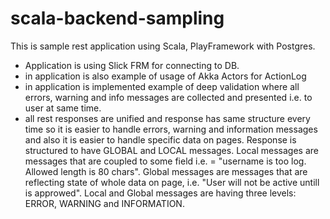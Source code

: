 scala-backend-sampling
======================

This is sample rest application using Scala, PlayFramework with Postgres.

- Application is using Slick FRM for connecting to DB.
- in application is also example of usage of Akka Actors for ActionLog
- in application is implemented example of deep validation where all errors, warning and info messages are collected and presented i.e. to user at same time.
- all rest responses are unified and response has same structure every time so it is easier to handle errors, warning and information messages and also it is easier to handle specific data on pages.
Response is structured to have GLOBAL and LOCAL messages. Local messages are messages that are coupled to some field i.e. = "username is too log. Allowed length is 80 chars". Global messages are messages that are reflecting state of whole data on page, i.e. "User will not be active untill is approwed". Local and Global messages are having three levels: ERROR, WARNING and INFORMATION.


